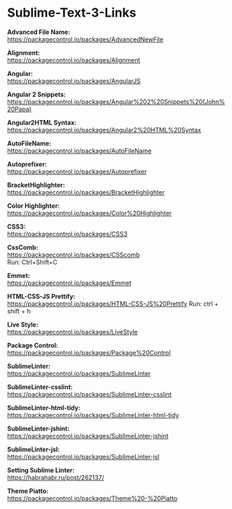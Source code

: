 # Sublime-Text-3-Links

<b>Advanced File Name:</b>
<br/>https://packagecontrol.io/packages/AdvancedNewFile

<b>Alignment:</b>
<br/>https://packagecontrol.io/packages/Alignment

<b>Angular:</b>
<br/>https://packagecontrol.io/packages/AngularJS

<b>Angular 2 Snippets:</b>
<br/>https://packagecontrol.io/packages/Angular%202%20Snippets%20(John%20Papa)

<b>Angular2HTML Syntax:</b>
<br/>https://packagecontrol.io/packages/Angular2%20HTML%20Syntax

<b>AutoFileName:</b>
<br/>https://packagecontrol.io/packages/AutoFileName

<b>Autoprefixer:</b>
<br/>https://packagecontrol.io/packages/Autoprefixer

<b>BracketHighlighter:</b>
<br/>https://packagecontrol.io/packages/BracketHighlighter

<b>Color Highlighter:</b>
<br/>https://packagecontrol.io/packages/Color%20Highlighter

<b>CSS3:</b>
<br/>https://packagecontrol.io/packages/CSS3

<b>CssComb:</b>
<br/>https://packagecontrol.io/packages/CSScomb
<br/>Run: Ctrl+Shift+C

<b>Emmet:</b>
<br/>https://packagecontrol.io/packages/Emmet

<b>HTML-CSS-JS Prettify:</b>
<br/>https://packagecontrol.io/packages/HTML-CSS-JS%20Prettify
Run: ctrl + shift + h

<b>Live Style:</b>
<br/>https://packagecontrol.io/packages/LiveStyle

<b>Package Control:</b>
<br/>https://packagecontrol.io/packages/Package%20Control

<b>SublimeLinter:</b>
<br/>https://packagecontrol.io/packages/SublimeLinter

<b>SublimeLinter-csslint:</b>
<br/>https://packagecontrol.io/packages/SublimeLinter-csslint

<b>SublimeLinter-html-tidy:</b>
<br/>https://packagecontrol.io/packages/SublimeLinter-html-tidy

<b>SublimeLinter-jshint:</b>
<br/>https://packagecontrol.io/packages/SublimeLinter-jshint

<b>SublimeLinter-jsl:</b>
<br/>https://packagecontrol.io/packages/SublimeLinter-jsl

<b>Setting Sublime Linter:</b> 
<br/>https://habrahabr.ru/post/262137/

<b>Theme Piatto:</b>
<br/>https://packagecontrol.io/packages/Theme%20-%20Piatto
